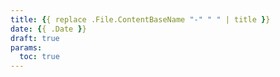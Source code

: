 ```yaml
---
title: {{ replace .File.ContentBaseName "-" " " | title }}
date: {{ .Date }}
draft: true
params:
  toc: true
---
```

